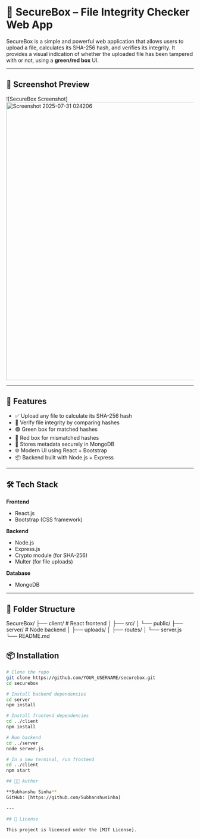 # 🔐 SecureBox – File Integrity Checker Web App

SecureBox is a simple and powerful web application that allows users to upload a file, calculates its SHA-256 hash, and verifies its integrity. It provides a visual indication of whether the uploaded file has been tampered with or not, using a **green/red box** UI.

---

## 📸 Screenshot Preview

![SecureBox Screenshot] <img width="1640" height="748" alt="Screenshot 2025-07-31 024206" src="https://github.com/user-attachments/assets/f2eb0702-2500-422b-a6c1-138a49610531" />

---

## 🚀 Features

- ✅ Upload any file to calculate its SHA-256 hash
- 🔐 Verify file integrity by comparing hashes
- 🟢 Green box for matched hashes
- 🔴 Red box for mismatched hashes
- 🧾 Stores metadata securely in MongoDB
- 🌐 Modern UI using React + Bootstrap
- 📦 Backend built with Node.js + Express

---

## 🛠️ Tech Stack

**Frontend**  
- React.js  
- Bootstrap (CSS framework)  

**Backend**  
- Node.js  
- Express.js  
- Crypto module (for SHA-256)  
- Multer (for file uploads)

**Database**  
- MongoDB

---

## 🧩 Folder Structure

SecureBox/
├── client/        # React frontend
│   ├── src/
│   └── public/
├── server/        # Node backend
│   ├── uploads/
│   ├── routes/
│   └── server.js
└── README.md


## 📦 Installation

```bash
# Clone the repo
git clone https://github.com/YOUR_USERNAME/securebox.git
cd securebox

# Install backend dependencies
cd server
npm install

# Install frontend dependencies
cd ../client
npm install

# Run backend
cd ../server
node server.js

# In a new terminal, run frontend
cd ../client
npm start

## 🧑‍💻 Author

**Subhanshu Sinha**  
GitHub: [https://github.com/Subhanshusinha)

---

## 📄 License

This project is licensed under the [MIT License].
